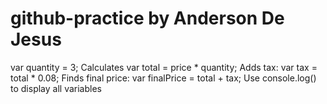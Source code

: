 # github-practice by Anderson De Jesus
var quantity = 3;
Calculates var total = price * quantity;
Adds tax: var tax = total * 0.08;
Finds final price: var finalPrice = total + tax;
Use console.log() to display all variables
